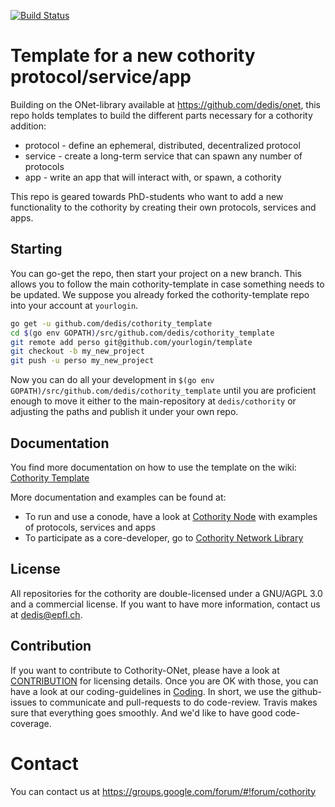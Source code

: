 [![Build Status](https://travis-ci.org/dedis/cothority_template.svg?branch=master)](https://travis-ci.org/dedis/cothority_template)

# Template for a new cothority protocol/service/app

Building on the ONet-library available at 
https://github.com/dedis/onet, this
repo holds templates to build the different parts necessary for a cothority
addition:

* protocol - define an ephemeral, distributed, decentralized protocol
* service - create a long-term service that can spawn any number of protocols
* app - write an app that will interact with, or spawn, a cothority

This repo is geared towards PhD-students who want to add a new functionality to
the cothority by creating their own protocols, services and apps.

## Starting

You can go-get the repo, then start your project on a new branch. This allows
you to follow the main cothority-template in case something needs to be
updated. We suppose you already forked the cothority-template repo into your
account at `yourlogin`.

```bash
go get -u github.com/dedis/cothority_template
cd $(go env GOPATH)/src/github.com/dedis/cothority_template
git remote add perso git@github.com/yourlogin/template
git checkout -b my_new_project
git push -u perso my_new_project
```

Now you can do all your development in `$(go env GOPATH)/src/github.com/dedis/cothority_template`
until you are proficient enough to move it either to the main-repository at
`dedis/cothority` or adjusting the paths and publish it under your own repo.

## Documentation

You find more documentation on how to use the template on the wiki:
[Cothority Template](https://github.com/dedis/cothority_template/wiki)

More documentation and examples can be found at:
- To run and use a conode, have a look at 
	[Cothority Node](https://github.com/dedis/cothority/wiki)
	with examples of protocols, services and apps
- To participate as a core-developer, go to 
	[Cothority Network Library](https://github.com/dedis/onet/wiki)

## License

All repositories for the cothority are double-licensed under a 
GNU/AGPL 3.0 and a commercial license. If you want to have more information, 
contact us at dedis@epfl.ch.

## Contribution

If you want to contribute to Cothority-ONet, please have a look at 
[CONTRIBUTION](https://github.com/dedis/cothority/blob/master/CONTRIBUTION) for
licensing details. Once you are OK with those, you can have a look at our
coding-guidelines in
[Coding](https://github.com/dedis/Coding). In short, we use the github-issues
to communicate and pull-requests to do code-review. Travis makes sure that
everything goes smoothly. And we'd like to have good code-coverage.

# Contact

You can contact us at https://groups.google.com/forum/#!forum/cothority